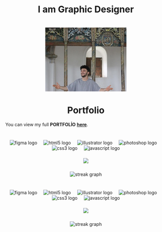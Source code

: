 

<h1 align="center">I am Graphic Designer</h3>

###

<br clear="both">

<div align="center">
  <img height="200" src="talha.jpg"  />
</div>

###

## 
<div align="center">
<h1><strong>Portfolio</strong></h3>
</div>


 You can view my full <strong>PORTFOLİO</strong> [<strong>here</strong>](./Talha_Yasin_Gunay_Portfolio.pdf).



###

<br clear="both">

<div align="center">
  <img src="https://cdn.jsdelivr.net/gh/devicons/devicon/icons/figma/figma-original.svg" height="40" alt="figma logo"  />
  <img width="12" />
  <img src="https://cdn.jsdelivr.net/gh/devicons/devicon/icons/html5/html5-original.svg" height="40" alt="html5 logo"  />
  <img width="12" />
  <img src="https://cdn.jsdelivr.net/gh/devicons/devicon/icons/illustrator/illustrator-plain.svg" height="40" alt="illustrator logo"  />
  <img width="12" />
  <img src="https://cdn.jsdelivr.net/gh/devicons/devicon/icons/photoshop/photoshop-plain.svg" height="40" alt="photoshop logo"  />
  <img width="12" />
  <img src="https://cdn.jsdelivr.net/gh/devicons/devicon/icons/css3/css3-original.svg" height="40" alt="css3 logo"  />
  <img width="12" />
  <img src="https://cdn.jsdelivr.net/gh/devicons/devicon/icons/javascript/javascript-original.svg" height="40" alt="javascript logo"  />
</div>

###

<div align="center">
  <img src="https://profile-counter.glitch.me/talha-gunay/count.svg?"  />
</div>

###

<div align="center">
  <img src="https://streak-stats.demolab.com?user=talha-gunay&locale=en&mode=daily&theme=dracula&hide_border=false&border_radius=5&order=3" height="150" alt="streak graph"  />
</div>

###



###

<br clear="both">

<div align="center">
  <img src="https://cdn.jsdelivr.net/gh/devicons/devicon/icons/figma/figma-original.svg" height="40" alt="figma logo"  />
  <img width="12" />
  <img src="https://cdn.jsdelivr.net/gh/devicons/devicon/icons/html5/html5-original.svg" height="40" alt="html5 logo"  />
  <img width="12" />
  <img src="https://cdn.jsdelivr.net/gh/devicons/devicon/icons/illustrator/illustrator-plain.svg" height="40" alt="illustrator logo"  />
  <img width="12" />
  <img src="https://cdn.jsdelivr.net/gh/devicons/devicon/icons/photoshop/photoshop-plain.svg" height="40" alt="photoshop logo"  />
  <img width="12" />
  <img src="https://cdn.jsdelivr.net/gh/devicons/devicon/icons/css3/css3-original.svg" height="40" alt="css3 logo"  />
  <img width="12" />
  <img src="https://cdn.jsdelivr.net/gh/devicons/devicon/icons/javascript/javascript-original.svg" height="40" alt="javascript logo"  />
</div>

###

<div align="center">
  <img src="https://profile-counter.glitch.me/talha-gunay/count.svg?"  />
</div>

###

<div align="center">
  <img src="https://streak-stats.demolab.com?user=talha-gunay&locale=en&mode=daily&theme=dracula&hide_border=false&border_radius=5&order=3" height="150" alt="streak graph"  />
</div>

###


